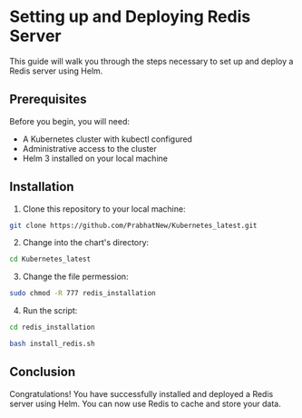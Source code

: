 # Setting up and Deploying Redis Server

This guide will walk you through the steps necessary to set up and deploy a Redis server using Helm.

## Prerequisites

Before you begin, you will need:

- A Kubernetes cluster with kubectl configured
- Administrative access to the cluster
- Helm 3 installed on your local machine

## Installation

1. Clone this repository to your local machine:

```bash
git clone https://github.com/PrabhatNew/Kubernetes_latest.git
```

2. Change into the chart's directory:

```bash
cd Kubernetes_latest
```

3. Change the file permession:

```bash
sudo chmod -R 777 redis_installation
```
4. Run the script:
```bash
cd redis_installation
```
```bash
bash install_redis.sh
```

## Conclusion

Congratulations! You have successfully installed and deployed a Redis server using Helm. You can now use Redis to cache and store your data. 


